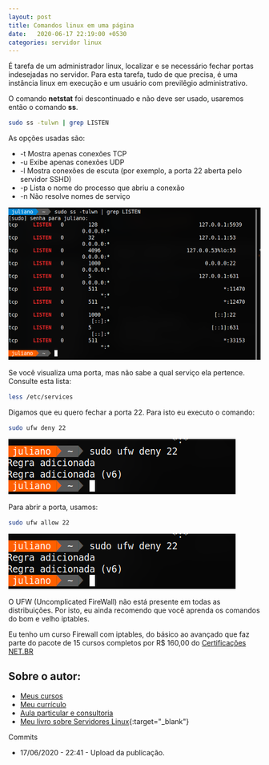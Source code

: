 ```yaml
---
layout: post
title: Comandos linux em uma página
date:   2020-06-17 22:19:00 +0530
categories: servidor linux
---
```


É tarefa de um administrador linux, localizar e se necessário fechar portas indesejadas no servidor. Para esta tarefa, tudo de que precisa, é uma instância linux em execução e um usuário com previlêgio administrativo.

O comando **netstat** foi descontinuado e não deve ser usado, usaremos então o comando **ss**. 

```bash
sudo ss -tulwn | grep LISTEN
```

As opções usadas são:

- -t Mostra apenas conexões TCP 
- -u Exibe apenas conexões UDP
- -l Mostra conexões de escuta (por exemplo, a porta 22 aberta pelo servidor SSHD)
- -p Lista o nome do processo que abriu a conexão
- -n Não resolve nomes de serviço

![portas](/images/portas.png)

Se você visualiza uma porta, mas não sabe a qual serviço ela pertence. Consulte esta lista:

```bash
less /etc/services
```

Digamos que eu quero fechar a porta 22. Para isto eu executo o comando:

```bash
sudo ufw deny 22
```

![ufw](/images/ufw.png)

Para abrir a porta, usamos:

```bash
sudo ufw allow 22
```

![ufwallow](/images/ufw.png)

O UFW (Uncomplicated FireWall) não está presente em todas as distribuições. Por isto, eu ainda recomendo que você aprenda os comandos do bom e velho iptables.

Eu tenho um curso Firewall com iptables, do básico ao avançado que faz parte do pacote de 15 cursos completos por R$ 160,00 do [Certificações NET.BR](https://true.certificacoes.net.br/linuxltc1/enrol/index.php?id=20)

 ## Sobre o autor:
- [Meus cursos](https://profjulianoramos.github.io/cursos/)
- [Meu currículo](https://profjulianoramos.github.io/curriculo/)
- [Aula particular e consultoria](https://profjulianoramos.github.io/consultoria/)
- [Meu livro sobre Servidores Linux](https://www.casadocodigo.com.br/products/livro-admin-linux?_pos=1&_sid=d71091948&_ss=r){:target="_blank"}


Commits
- 17/06/2020 - 22:41 - Upload da publicação.